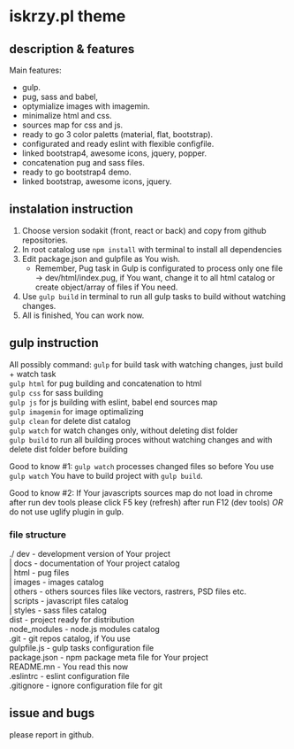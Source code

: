 # iskrzy.pl theme

## description & features
Main features:
- gulp.
- pug, sass and babel,
- optymialize images with imagemin.
- minimalize html and css.
- sources map for css and js.
- ready to go 3 color paletts (material, flat, bootstrap).
- configurated and ready eslint with flexible configfile.
- linked bootstrap4, awesome icons, jquery, popper.
- concatenation pug and sass files.
- ready to go bootstrap4 demo.
- linked bootstrap, awesome icons, jquery.

## instalation instruction
1. Choose version sodakit (front, react or back) and copy from github repositories.
2. In root catalog use `npm install` with terminal to install all dependencies
3. Edit package.json and gulpfile as You wish.
   - Remember, Pug task in Gulp is configurated to process only one file -> dev/html/index.pug, if You want, change it to all html catalog or create object/array of files if You need.
4. Use `gulp build` in terminal to run all gulp tasks to build without watching changes.
5. All is finished, You can work now.

## gulp instruction
All possibly command:
`gulp` for build task with watching changes, just build + watch task  
`gulp html` for pug building and concatenation to html  
`gulp css` for sass building  
`gulp js` for js building with eslint, babel end sources map  
`gulp imagemin` for image optimalizing  
`gulp clean` for delete dist catalog  
`gulp watch` for watch changes only, without deleting dist folder  
`gulp build` to run all building proces without watching changes and with delete dist folder before building  

Good to know #1: `gulp watch` processes changed files so before You use `gulp watch` You have to build project with `gulp build`.

Good to know #2: If Your javascripts sources map do not load in chrome after run dev tools please click F5 key (refresh) after run F12 (dev tools) *OR* do not use uglify plugin in gulp.

### file structure
./
  dev - development version of Your project  
  |  docs - documentation of Your project catalog  
  |  html - pug files  
  |  images - images catalog  
  |  others - others sources files like vectors, rastrers, PSD files etc.  
  |  scripts - javascript files catalog  
  |  styles - sass files catalog  
  dist - project ready for distribution  
  node_modules - node.js modules catalog  
  .git - git repos catalog, if You use  
  gulpfile.js - gulp tasks configuration file  
  package.json - npm package meta file for Your project  
  README.mn - You read this now  
  .eslintrc - eslint configuration file  
  .gitignore - ignore configuration file for git  

## issue and bugs
please report in github.
